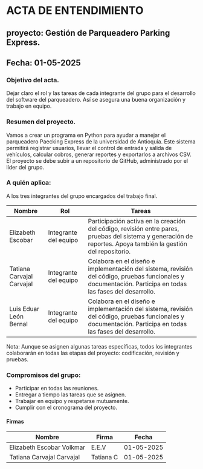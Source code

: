 # ACTA DE ENTENDIMIENTO

## proyecto: Gestión de Parqueadero Parking Express.
## Fecha: 01-05-2025

### Objetivo del acta.

Dejar claro el rol y las tareas de cada integrante del grupo para el desarrollo del software del parqueadero. Así se asegura una buena organización y trabajo en equipo.

### Resumen del proyecto.
Vamos a crear un programa en Python para ayudar a manejar el parqueadero Paecking Express de la universidad de Antioquia. Este sistema permitirá registrar usuarios, llevar el control de entrada y salida de vehículos, calcular cobros, generar reportes y exportarlos a archivos CSV. El proyecto se debe subir a un repositorio de GitHub, administrado por el líder del grupo.

### A quién aplica:

A los tres integrantes del grupo encargados del trabajo final.


| Nombre | Rol| Tareas |
| ------------- | ------------- | ------------- |
| Elizabeth Escobar | 	Integrante del equipo | Participación activa en la creación del código, revisión entre pares, pruebas del sistema y generación de reportes. Apoya también la gestión del repositorio. |
| Tatiana Carvajal Carvajal | 	Integrante del equipo | Colabora en el diseño e implementación del sistema, revisión del código, pruebas funcionales y documentación. Participa en todas las fases del desarrollo. |
| Luis Eduar León Bernal | 	Integrante del equipo | Colabora en el diseño e implementación del sistema, revisión del código, pruebas funcionales y documentación. Participa en todas las fases del desarrollo. |

Nota: Aunque se asignen algunas tareas específicas, todos los integrantes colaborarán en todas las etapas del proyecto: codificación, revisión y pruebas.

### Compromisos del grupo:
- Participar en todas las reuniones.
- Entregar a tiempo las tareas que se asignen.
- Trabajar en equipo y respetarse mutuamente.
- Cumplir con el cronograma del proyecto.

#### Firmas 

| Nombre | Firma| Fecha |
| ------------- | ------------- | ------------- |
| Elizabeth Escobar Volkmar | E.E.V | 01-05-2025 |
| Tatiana Carvajal Carvajal| Tatiana C | 01-05-2025 |

